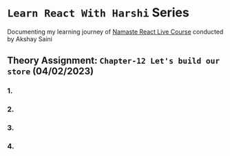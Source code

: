 
# `Learn React With Harshi` Series 
   Documenting my learning journey of [Namaste React Live Course](https://learn.namastedev.com/) conducted by Akshay Saini

## Theory Assignment: `Chapter-12 Let's build our store` (04/02/2023)

### 1. 



### 2. 


### 3. 
   


### 4. 


